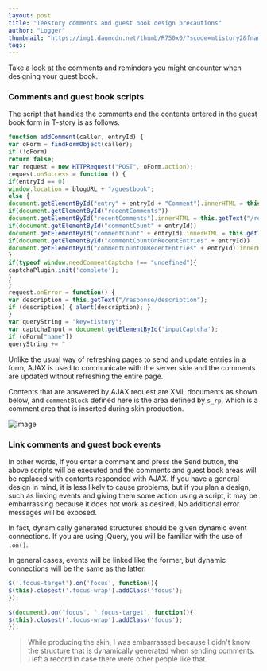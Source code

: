 ```yaml
---
layout: post
title: "Teestory comments and guest book design precautions"
author: "Logger"
thumbnail: "https://img1.daumcdn.net/thumb/R750x0/?scode=mtistory2&fname=https%3A%2F%2Ft1.daumcdn.net%2Fcfile%2Ftistory%2F244FA033568AB20D06"
tags: 
---
```



Take a look at the comments and reminders you might encounter when designing your guest book.

### Comments and guest book scripts

The script that handles the comments and the contents entered in the guest book form in T-story is as follows.

```js
function addComment(caller, entryId) {
var oForm = findFormObject(caller);
if (!oForm)
return false;
var request = new HTTPRequest("POST", oForm.action);
request.onSuccess = function () {
if(entryId == 0)
window.location = blogURL + "/guestbook";
else {
document.getElementById("entry" + entryId + "Comment").innerHTML = this.getText("/response/commentBlock");
if(document.getElementById("recentComments"))
document.getElementById("recentComments").innerHTML = this.getText("/response/recentCommentBlock");
if(document.getElementById("commentCount" + entryId))
document.getElementById("commentCount" + entryId).innerHTML = this.getText("/response/commentView");
if(document.getElementById("commentCountOnRecentEntries" + entryId))
document.getElementById("commentCountOnRecentEntries" + entryId).innerHTML = "(" + this.getText("/response/commentCount") + ")";
}
if(typeof window.needCommentCaptcha !== "undefined"){
captchaPlugin.init('complete');
}
}
request.onError = function() {
var description = this.getText("/response/description");
if (description) { alert(description); }
}
var queryString = "key=tistory";
var captchaInput = document.getElementById('inputCaptcha');
if (oForm["name"])
queryString += "
```

Unlike the usual way of refreshing pages to send and update entries in a form, AJAX is used to communicate with the server side and the comments are updated without refreshing the entire page.

Contents that are answered by AJAX request are XML documents as shown below, and `commentBlock` defined here is the area defined by `s_rp`, which is a comment area that is inserted during skin production.

![image](https://t1.daumcdn.net/cfile/tistory/244FA033568AB20D06)

### Link comments and guest book events

In other words, if you enter a comment and press the Send button, the above scripts will be executed and the comments and guest book areas will be replaced with contents responded with AJAX. If you have a general design in mind, it is less likely to cause problems, but if you plan a design, such as linking events and giving them some action using a script, it may be embarrassing because it does not work as desired. No additional error messages will be exposed.

In fact, dynamically generated structures should be given dynamic event connections. If you are using jQuery, you will be familiar with the use of `.on()`.

In general cases, events will be linked like the former, but dynamic connections will be the same as the latter.

```js
$('.focus-target').on('focus', function(){
$(this).closest('.focus-wrap').addClass('focus');
});

$(document).on('focus', '.focus-target', function(){
$(this).closest('.focus-wrap').addClass('focus');
});

```

> While producing the skin, I was embarrassed because I didn't know the structure that is dynamically generated when sending comments. I left a record in case there were other people like that.